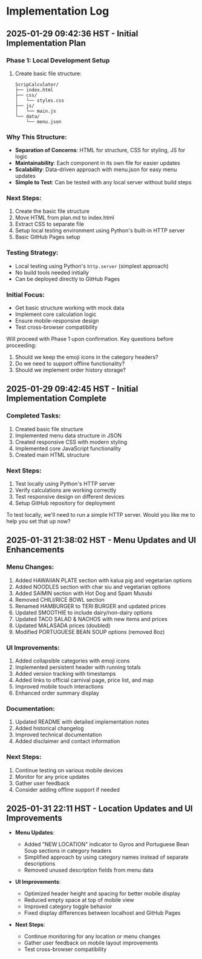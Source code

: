 # Implementation Log

## 2025-01-29 09:42:36 HST - Initial Implementation Plan

### Phase 1: Local Development Setup
1. Create basic file structure:
   ```
   ScripCalculator/
   ├── index.html
   ├── css/
   │   └── styles.css
   ├── js/
   │   └── main.js
   └── data/
       └── menu.json
   ```

### Why This Structure:
- **Separation of Concerns**: HTML for structure, CSS for styling, JS for logic
- **Maintainability**: Each component in its own file for easier updates
- **Scalability**: Data-driven approach with menu.json for easy menu updates
- **Simple to Test**: Can be tested with any local server without build steps

### Next Steps:
1. Create the basic file structure
2. Move HTML from plan.md to index.html
3. Extract CSS to separate file
4. Setup local testing environment using Python's built-in HTTP server
5. Basic GitHub Pages setup

### Testing Strategy:
- Local testing using Python's `http.server` (simplest approach)
- No build tools needed initially
- Can be deployed directly to GitHub Pages

### Initial Focus:
- Get basic structure working with mock data
- Implement core calculation logic
- Ensure mobile-responsive design
- Test cross-browser compatibility

Will proceed with Phase 1 upon confirmation. Key questions before proceeding:
1. Should we keep the emoji icons in the category headers?
2. Do we need to support offline functionality?
3. Should we implement order history storage?

## 2025-01-29 09:42:45 HST - Initial Implementation Complete

### Completed Tasks:
1. Created basic file structure
2. Implemented menu data structure in JSON
3. Created responsive CSS with modern styling
4. Implemented core JavaScript functionality
5. Created main HTML structure

### Next Steps:
1. Test locally using Python's HTTP server
2. Verify calculations are working correctly
3. Test responsive design on different devices
4. Setup GitHub repository for deployment

To test locally, we'll need to run a simple HTTP server. Would you like me to help you set that up now?

## 2025-01-31 21:38:02 HST - Menu Updates and UI Enhancements

### Menu Changes:
1. Added HAWAIIAN PLATE section with kalua pig and vegetarian options
2. Added NOODLES section with char siu and vegetarian options
3. Added SAIMIN section with Hot Dog and Spam Musubi
4. Removed CHILI/RICE BOWL section
5. Renamed HAMBURGER to TERI BURGER and updated prices
6. Updated SMOOTHIE to include dairy/non-dairy options
7. Updated TACO SALAD & NACHOS with new items and prices
8. Updated MALASADA prices (doubled)
9. Modified PORTUGUESE BEAN SOUP options (removed 8oz)

### UI Improvements:
1. Added collapsible categories with emoji icons
2. Implemented persistent header with running totals
3. Added version tracking with timestamps
4. Added links to official carnival page, price list, and map
5. Improved mobile touch interactions
6. Enhanced order summary display

### Documentation:
1. Updated README with detailed implementation notes
2. Added historical changelog
3. Improved technical documentation
4. Added disclaimer and contact information

### Next Steps:
1. Continue testing on various mobile devices
2. Monitor for any price updates
3. Gather user feedback
4. Consider adding offline support if needed

## 2025-01-31 22:11 HST - Location Updates and UI Improvements
- **Menu Updates**:
  - Added "NEW LOCATION" indicator to Gyros and Portuguese Bean Soup sections in category headers
  - Simplified approach by using category names instead of separate descriptions
  - Removed unused description fields from menu data

- **UI Improvements**:
  - Optimized header height and spacing for better mobile display
  - Reduced empty space at top of mobile view
  - Improved category toggle behavior
  - Fixed display differences between localhost and GitHub Pages

- **Next Steps**:
  - Continue monitoring for any location or menu changes
  - Gather user feedback on mobile layout improvements
  - Test cross-browser compatibility
